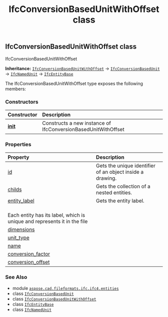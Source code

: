 ﻿---
title: IfcConversionBasedUnitWithOffset class
second_title: Aspose.CAD for Python via .NET API References
description: 
type: docs
weight: 1420
url: /python-net/aspose.cad.fileformats.ifc.ifc4.entities/ifcconversionbasedunitwithoffset/
is_root: false
---

## IfcConversionBasedUnitWithOffset class

IfcConversionBasedUnitWithOffset



**Inheritance:** [`IfcConversionBasedUnitWithOffset`](/cad/python-net/aspose.cad.fileformats.ifc.ifc4.entities/ifcconversionbasedunitwithoffset) → 
[`IfcConversionBasedUnit`](/cad/python-net/aspose.cad.fileformats.ifc.ifc4.entities/ifcconversionbasedunit) → 
[`IfcNamedUnit`](/cad/python-net/aspose.cad.fileformats.ifc.ifc4.entities/ifcnamedunit) → 
[`IfcEntityBase`](/cad/python-net/aspose.cad.fileformats.ifc/ifcentitybase)



The IfcConversionBasedUnitWithOffset type exposes the following members:

### Constructors
| Constructor | Description |
| :- | :- |
| [__init__](/cad/python-net/aspose.cad.fileformats.ifc.ifc4.entities/ifcconversionbasedunitwithoffset/__init__/#) | Constructs a new instance of IfcConversionBasedUnitWithOffset |


### Properties
| Property | Description |
| :- | :- |
| [id](/cad/python-net/aspose.cad.fileformats.ifc.ifc4.entities/ifcconversionbasedunitwithoffset/id) | Gets the unique identifier of an object inside a drawing. |
| [childs](/cad/python-net/aspose.cad.fileformats.ifc.ifc4.entities/ifcconversionbasedunitwithoffset/childs) | Gets the collection of a nested entities. |
| [entity_label](/cad/python-net/aspose.cad.fileformats.ifc.ifc4.entities/ifcconversionbasedunitwithoffset/entity_label) | Gets the entity label.<br/>Each entity has its label, which is unique and represents it in the file |
| [dimensions](/cad/python-net/aspose.cad.fileformats.ifc.ifc4.entities/ifcconversionbasedunitwithoffset/dimensions) |  |
| [unit_type](/cad/python-net/aspose.cad.fileformats.ifc.ifc4.entities/ifcconversionbasedunitwithoffset/unit_type) |  |
| [name](/cad/python-net/aspose.cad.fileformats.ifc.ifc4.entities/ifcconversionbasedunitwithoffset/name) |  |
| [conversion_factor](/cad/python-net/aspose.cad.fileformats.ifc.ifc4.entities/ifcconversionbasedunitwithoffset/conversion_factor) |  |
| [conversion_offset](/cad/python-net/aspose.cad.fileformats.ifc.ifc4.entities/ifcconversionbasedunitwithoffset/conversion_offset) |  |



### See Also
* module [`aspose.cad.fileformats.ifc.ifc4.entities`](..)
* class [`IfcConversionBasedUnit`](/cad/python-net/aspose.cad.fileformats.ifc.ifc4.entities/ifcconversionbasedunit)
* class [`IfcConversionBasedUnitWithOffset`](/cad/python-net/aspose.cad.fileformats.ifc.ifc4.entities/ifcconversionbasedunitwithoffset)
* class [`IfcEntityBase`](/cad/python-net/aspose.cad.fileformats.ifc/ifcentitybase)
* class [`IfcNamedUnit`](/cad/python-net/aspose.cad.fileformats.ifc.ifc4.entities/ifcnamedunit)
